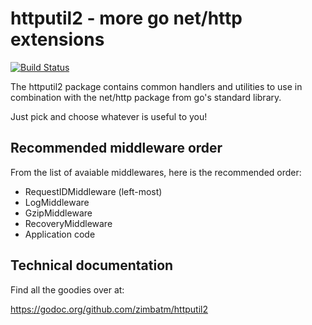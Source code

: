 httputil2 - more go net/http extensions
=======================================

[![Build Status](https://travis-ci.org/zimbatm/httputil2.svg?branch=master)](https://travis-ci.org/zimbatm/httputil2)

The httputil2 package contains common handlers and utilities to use in
combination with the net/http package from go's standard library.

Just pick and choose whatever is useful to you!

## Recommended middleware order

From the list of avaiable middlewares, here is the recommended order:

* RequestIDMiddleware (left-most)
* LogMiddleware
* GzipMiddleware
* RecoveryMiddleware
* Application code

## Technical documentation

Find all the goodies over at:

https://godoc.org/github.com/zimbatm/httputil2

